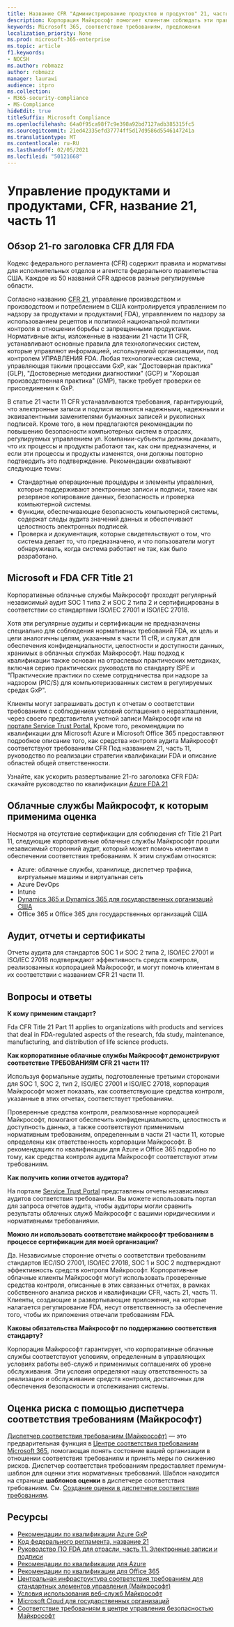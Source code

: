 ```yaml
---
title: Название CFR "Администрирование продуктов и продуктов" 21, часть 11
description: Корпорация Майкрософт помогает клиентам соблюдать эти правила администрирования продуктов и продуктов США.
keywords: Microsoft 365, соответствие требованиям, предложения
localization_priority: None
ms.prod: microsoft-365-enterprise
ms.topic: article
f1.keywords:
- NOCSH
ms.author: robmazz
author: robmazz
manager: laurawi
audience: itpro
ms.collection:
- M365-security-compliance
- MS-Compliance
hideEdit: true
titleSuffix: Microsoft Compliance
ms.openlocfilehash: 64a0f95ca98f7c9e398a92bd7127adb385315fc5
ms.sourcegitcommit: 21ed42335efd37774ff5d17d9586d5546147241a
ms.translationtype: MT
ms.contentlocale: ru-RU
ms.lasthandoff: 02/05/2021
ms.locfileid: "50121668"
---
```

# <a name="food-and-drug-administration-cfr-title-21-part-11"></a>Управление продуктами и продуктами, CFR, название 21, часть 11

## <a name="fda-cfr-title-21-overview"></a>Обзор 21-го заголовка CFR ДЛЯ FDA

Кодекс федерального регламента (CFR) содержит правила и нормативы для исполнительных отделов и агентств федерального правительства США. Каждое из 50 названий CFR адресов разные регулируемые области.

Согласно названию [CFR 21,](https://aka.ms/FDA-CFR) управление производством и производством и потреблением в США контролируется управлением по надзору за продуктами и продуктами( FDA), управлением по надзору за использованием рецептов и политикой национальной политики контроля в отношении борьбы с запрещенными продуктами. Нормативные акты, изложенные в названии 21 части 11 CFR, устанавливают основные правила для технологических систем, которые управляют информацией, используемой организациями, под контролем УПРАВЛЕНИЯ FDA. Любая технологическая система, управляющая такими процессами GxP, как "Достоверная практика" (GLP), "Достоверные методики диагностики" (GCP) и "Хорошая производственная практика" (GMP), также требует проверки ее присоединения к GxP.

В статье 21 части 11 CFR устанавливаются требования, гарантирующий, что электронные записи и подписи являются надежными, надежными и эквивалентными заменителями бумажных записей и рукописных подписей. Кроме того, в нем предлагаются рекомендации по повышению безопасности компьютерных систем в отраслях, регулируемых управлением ул. Компании-субъекты должны доказать, что их процессы и продукты работают так, как они предназначены, и если эти процессы и продукты изменятся, они должны повторно подтвердить это подтверждение. Рекомендации охватывают следующие темы:

- Стандартные операционные процедуры и элементы управления, которые поддерживают электронные записи и подписи, такие как резервное копирование данных, безопасность и проверка компьютерной системы.
- Функции, обеспечивающие безопасность компьютерной системы, содержат следы аудита значений данных и обеспечивают целостность электронных подписей.
- Проверка и документация, которые свидетельствуют о том, что система делает то, что предназначено, и что пользователи могут обнаруживать, когда система работает не так, как было разработано.

## <a name="microsoft-and-fda-cfr-title-21"></a>Microsoft и FDA CFR Title 21

Корпоративные облачные службы Майкрософт проходят регулярный независимый аудит SOC 1 типа 2 и SOC 2 типа 2 и сертифицированы в соответствии со стандартами ISO/IEC 27001 и ISO/IEC 27018.

Хотя эти регулярные аудиты и сертификации не предназначены специально для соблюдения нормативных требований FDA, их цель и цели аналогичны целям, указанным в части 11 cfR, и служат для обеспечения конфиденциальности, целостности и доступности данных, хранимых в облачных службах Майкрософт. Наш подход к квалификации также основан на отраслевых практических методиках, включая серию практических руководств по стандарту ISPE и "Практические практики по схеме сотрудничества при надзоре за надзором (PIC/S) для компьютеризованных систем в регулируемых средах GxP".

Клиенты могут запрашивать доступ к отчетам о соответствии требованиям с соблюдением условий соглашения о неразглашлении, через своего представителя учетной записи Майкрософт или на [портале Service Trust Portal.](https://aka.ms/stphelp) Кроме того, рекомендации по квалификации для Microsoft Azure и Microsoft Office 365 предоставляют подробное описание того, как средства контроля аудита Майкрософт соответствуют требованиям CFR Под названием 21, часть 11, руководство по реализации стратегии квалификации FDA и описание областей общей ответственности.

Узнайте, как ускорить развертывание 21-го заголовка CFR FDA: скачайте руководство по квалификации [Azure FDA 21](https://go.microsoft.com/fwlink/p/?linkid=2086604)

## <a name="microsoft-in-scope-cloud-services"></a>Облачные службы Майкрософт, к которым применима оценка

Несмотря на отсутствие сертификации для соблюдения cfr Title 21 Part 11, следующие корпоративные облачные службы Майкрософт прошли независимый сторонний аудит, который может помочь клиентам в обеспечении соответствия требованиям. К этим службам относятся:

- Azure: облачные службы, хранилище, диспетчер трафика, виртуальные машины и виртуальная сеть
- Azure DevOps
- Intune
- [Dynamics 365 и Dynamics 365 для государственных организаций США](https://aka.ms/d365-compliance-list)
- Office 365 и Office 365 для государственных организаций США

## <a name="audits-reports-and-certificates"></a>Аудит, отчеты и сертификаты

Отчеты аудита для стандартов SOC 1 и SOC 2 типа 2, ISO/IEC 27001 и ISO/IEC 27018 подтверждают эффективность средств контроля, реализованных корпорацией Майкрософт, и могут помочь клиентам в их соответствии с названием CFR 21 части 11.

## <a name="frequently-asked-questions"></a>Вопросы и ответы

**К кому применим стандарт?**

Fda CFR Title 21 Part 11 applies to organizations with products and services that deal in FDA-regulated aspects of the research, fda study, maintenance, manufacturing, and distribution of life science products.

**Как корпоративные облачные службы Майкрософт демонстрируют соответствие ТРЕБОВАНИЯМ CFR 21 части 11?**

Используя формальные аудиты, подготовленные третьими сторонами для SOC 1, SOC 2, тип 2, ISO/IEC 27001 и ISO/IEC 27018, корпорация Майкрософт может показать, как соответствующие средства контроля, указанные в этих отчетах, соответствует требованиям.

Проверенные средства контроля, реализованные корпорацией Майкрософт, помогают обеспечить конфиденциальность, целостность и доступность данных, а также соответствуют применимым нормативным требованиям, определенным в части 21 части 11, которые определены как ответственность корпорации Майкрософт. В рекомендациях по квалификации для Azure и Office 365 подробно по тому, как средства контроля аудита Майкрософт соответствуют этим требованиям.

**Как получить копии отчетов аудитора?**

На портале [Service Trust Portal](https://aka.ms/stphelp) представлены отчеты независимых аудитов соответствия требованиям. Вы можете использовать портал для запроса отчетов аудита, чтобы аудиторы могли сравнить результаты облачных служб Майкрософт с вашими юридическими и нормативными требованиями.

**Можно ли использовать соответствие майкрософт требованиям в процессе сертификации для моей организации?**

Да. Независимые сторонние отчеты о соответствии требованиям стандартов IEC/ISO 27001, ISO/IEC 27018, SOC 1 и SOC 2 подтверждают эффективность средств контроля Майкрософт. Корпоративные облачные клиенты Майкрософт могут использовать проверенные средства контроля, описанные в этих связанных отчетах, в рамках собственного анализа рисков и квалификации CFR, часть 21, часть 11. Клиенты, создающие и развертывающие приложения, на которые налагается регулирование FDA, несут ответственность за обеспечение того, чтобы их приложения отвечали требованиям FDA.

**Каковы обязательства Майкрософт по поддержанию соответствия стандарту?**

Корпорация Майкрософт гарантирует, что корпоративные облачные службы соответствуют [](https://www.microsoftvolumelicensing.com/DocumentSearch.aspx?Mode=3&DocumentTypeId=31) условиям, определенным в управляющих условиях работы веб-служб и применимых соглашениях об уровне обслуживания. Эти условия определяют нашу ответственность за реализацию и обслуживание средств контроля, достаточных для обеспечения безопасности и отслеживания системы.

## <a name="use-microsoft-compliance-manager-to-assess-your-risk"></a>Оценка риска с помощью диспетчера соответствия требованиям (Майкрософт)

[Диспетчер соответствия требованиям (Майкрософт)](/microsoft-365/compliance/compliance-manager) — это предварительная функция в [Центре соответствия требованиям Microsoft 365](/microsoft-365/compliance/microsoft-365-compliance-center), помогающая понять состояние вашей организации в отношении соответствия требованиям и принять меры по снижению рисков. Диспетчер соответствия требованиям предоставляет премиум-шаблон для оценки этих нормативных требований. Шаблон находится на странице **шаблонов оценки** в диспетчере соответствия требованиям. См. [Создание оценки в диспетчере соответствия требованиям](/microsoft-365/compliance/compliance-manager-assessments).

## <a name="resources"></a>Ресурсы

- [Рекомендации по квалификации Azure GxP](https://aka.ms/gxpcompliance)
- [Код федерального регламента, название 21](https://aka.ms/FDA-CFR)
- [Руководство ПО FDA для отрасли, часть 11. Электронные записи и подписи](https://www.fda.gov/RegulatoryInformation/Guidances/ucm125067.htm)
- [Рекомендации по квалификации для Azure](https://aka.ms/azurefda21cfrpart11qualguide)
- [Рекомендации по квалификации для Office 365](https://aka.ms/o365-qualification-guideline)
- [Центральная инфраструктура соответствия требованиям для стандартных элементов управления (Майкрософт)](https://www.microsoft.com/trust-center/compliance/compliance-overview)
- [Условия использования веб-служб Майкрософт](https://aka.ms/Online-Services-Terms)
- [Microsoft Cloud для государственных организаций](https://aka.ms/govt-cloud)
- [Соответствие требованиям в центре управления безопасностью Майкрософт](https://www.microsoft.com/trust-center/compliance/compliance-overview)
